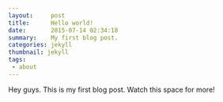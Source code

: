 ```yaml
---
layout:     post
title:      Hello world!
date:       2015-07-14 02:34:18
summary:    My first blog post.
categories: jekyll
thumbnail: jekyll
tags:
 - about
---
```


Hey guys. This is my first blog post. Watch this space for more!